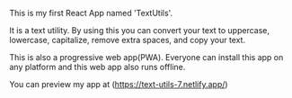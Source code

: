 This is my first React App named 'TextUtils'.

It is a text utility. By using this you can convert your text to uppercase, lowercase, capitalize, remove extra spaces, and copy your text.

This is also a progressive web app(PWA). Everyone can install this app on any platform and this web app also runs offline.

You can preview my app at (https://text-utils-7.netlify.app/)
